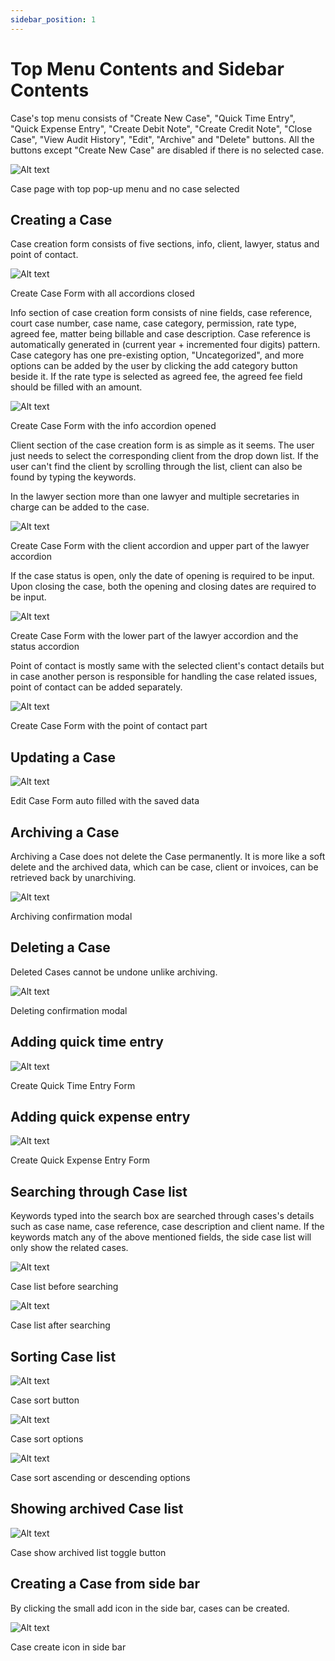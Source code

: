```yaml
---
sidebar_position: 1
---
```

# Top Menu Contents and Sidebar Contents

Case's top menu consists of "Create New Case", "Quick Time Entry", "Quick Expense Entry", "Create Debit Note", "Create Credit Note", "Close Case", "View Audit History", "Edit", "Archive" and "Delete" buttons. All the buttons except "Create New Case" are disabled if there is no selected case.

![Alt text](/img/case/case_initial.png?raw=true "Case page with top pop-up menu and no case selected")

Case page with top pop-up menu and no case selected

## Creating a Case

Case creation form consists of five sections, info, client, lawyer, status and point of contact.

![Alt text](/img/case/case_create_form.png?raw=true "Create Case Form with all accordions closed")

Create Case Form with all accordions closed

Info section of case creation form consists of nine fields, case reference, court case number, case name, case category, permission, rate type, agreed fee, matter being billable and case description. Case reference is automatically generated in (current year + incremented four digits) pattern. Case category has one pre-existing option, "Uncategorized", and more options can be added by the user by clicking the add category button beside it. If the rate type is selected as agreed fee, the agreed fee field should be filled with an amount.

![Alt text](/img/case/case_create_form_info.png?raw=true "Create Case Form with the info accordion opened")

Create Case Form with the info accordion opened

Client section of the case creation form is as simple as it seems. The user just needs to select the corresponding client from the drop down list. If the user can't find the client by scrolling through the list, client can also be found by typing the keywords.

In the lawyer section more than one lawyer and multiple secretaries in charge can be added to the case.

![Alt text](/img/case/case_create_form_client_lawyer.png?raw=true "Create Case Form with the client accordion and upper part of the lawyer accordion")

Create Case Form with the client accordion and upper part of the lawyer accordion

If the case status is open, only the date of opening is required to be input. Upon closing the case, both the opening and closing dates are required to be input.

![Alt text](/img/case/case_create_form_status.png?raw=true "Create Case Form with the lower part of the client accordion and the status accordion")

Create Case Form with the lower part of the lawyer accordion and the status accordion

Point of contact is mostly same with the selected client's contact details but in case another person is responsible for handling the case related issues, point of contact can be added separately.

![Alt text](/img/case/case_create_form_point_of_contact.png?raw=true "Create Case Form with the point of contact part")

Create Case Form with the point of contact part

## Updating a Case

![Alt text](/img/case/case_update_form.png?raw=true "Edit Case Form auto filled with the saved data")

Edit Case Form auto filled with the saved data

## Archiving a Case
Archiving a Case does not delete the Case permanently. It is more like a soft delete and the archived data, which can be case, client or invoices, can be retrieved back by unarchiving. 

![Alt text](/img/case/case_archive.png?raw=true "Archiving confirmation modal")

Archiving confirmation modal

## Deleting a Case
Deleted Cases cannot be undone unlike archiving.

![Alt text](/img/case/case_delete.png?raw=true "Deleting confirmation modal")

Deleting confirmation modal

## Adding quick time entry

![Alt text](/img/time/time_entry_create_form.png?raw=true "Create Quick Time Entry Form")

Create Quick Time Entry Form

## Adding quick expense entry

![Alt text](/img/expense/expense_entry_create_form.png?raw=true "Create Quick Expense Entry Form")

Create Quick Expense Entry Form

## Searching through Case list

Keywords typed into the search box are searched through cases's details such as case name, case reference, case description and client name. If the keywords match any of the above mentioned fields, the side case list will only show the related cases.

![Alt text](/img/case/case_list_before_search.png?raw=true "Case list before searching")

Case list before searching

![Alt text](/img/case/case_list_after_search.png?raw=true "Case list after searching")

Case list after searching

## Sorting Case list

![Alt text](/img/case/case_sort.png?raw=true "Case sort button")

Case sort button

![Alt text](/img/case/case_sort_options.png?raw=true "Case sort options")

Case sort options

![Alt text](/img/case/case_sort_options_radio.png?raw=true "Case sort ascending or descending options")

Case sort ascending or descending options

## Showing archived Case list

![Alt text](/img/case/case_show_archived.png?raw=true "Case show archived list toggle button")

Case show archived list toggle button

## Creating a Case from side bar

By clicking the small add icon in the side bar, cases can be created.

![Alt text](/img/case/case_create_add_icon.png?raw=true "Case create icon in side bar")

Case create icon in side bar
